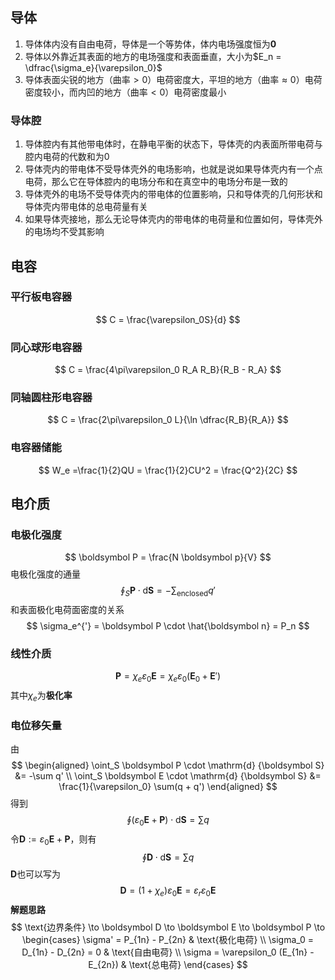 ## 导体
1. 导体体内没有自由电荷，导体是一个等势体，体内电场强度恒为$\boldsymbol 0$
2. 导体以外靠近其表面的地方的电场强度和表面垂直，大小为$E_n = \dfrac{\sigma_e}{\varepsilon_0}$
3. 导体表面尖锐的地方（曲率$>0$）电荷密度大，平坦的地方（曲率$\approx 0$）电荷密度较小，而内凹的地方（曲率$<0$）电荷密度最小
### 导体腔
1. 导体腔内有其他带电体时，在静电平衡的状态下，导体壳的内表面所带电荷与腔内电荷的代数和为$0$
2. 导体壳内的带电体不受导体壳外的电场影响，也就是说如果导体壳内有一个点电荷，那么它在导体腔内的电场分布和在真空中的电场分布是一致的
3. 导体壳外的电场不受导体壳内的带电体的位置影响，只和导体壳的几何形状和导体壳内带电体的总电荷量有关
4. 如果导体壳接地，那么无论导体壳内的带电体的电荷量和位置如何，导体壳外的电场均不受其影响
## 电容
### 平行板电容器
$$
C = \frac{\varepsilon_0S}{d}
$$
### 同心球形电容器
$$
C = \frac{4\pi\varepsilon_0 R_A R_B}{R_B - R_A}
$$
### 同轴圆柱形电容器
$$
C = \frac{2\pi\varepsilon_0 L}{\ln \dfrac{R_B}{R_A}}
$$
### 电容器储能
$$
W_e =\frac{1}{2}QU = \frac{1}{2}CU^2 = \frac{Q^2}{2C}
$$
## 电介质
### 电极化强度
$$
\boldsymbol P = \frac{N \boldsymbol p}{V}
$$
电极化强度的通量
$$
\oint_S \boldsymbol P \cdot \mathrm{d} {\boldsymbol S} = - \sum_{\text{enclosed}} q' 
$$
和表面极化电荷面密度的关系
$$
\sigma_e^{'} = \boldsymbol P \cdot \hat{\boldsymbol n} = P_n 
$$
### 线性介质
$$
\boldsymbol P = \chi_e \varepsilon_0 \boldsymbol E = \chi_e \varepsilon_0 (\boldsymbol E_0 + \boldsymbol E')
$$
其中$\chi_e$为**极化率**
### 电位移矢量
由
$$
\begin{aligned}
\oint_S \boldsymbol P \cdot \mathrm{d} {\boldsymbol S} &= -\sum q' \\
\oint_S \boldsymbol E \cdot \mathrm{d} {\boldsymbol S} &= \frac{1}{\varepsilon_0} \sum(q + q')
\end{aligned}
$$
得到
$$
\oint (\varepsilon_0 \boldsymbol{E} + \boldsymbol P) \cdot \mathrm{d} {\boldsymbol S} = \sum q
$$
令$\boldsymbol D:=\varepsilon_0 \boldsymbol E + \boldsymbol P$，则有
$$
\oint \boldsymbol D \cdot \mathrm{d} {\boldsymbol S} = \sum q
$$
$\boldsymbol D$也可以写为
$$
\boldsymbol D = (1 + \chi_e) \varepsilon_0 \boldsymbol E = \varepsilon_r \varepsilon_0 \boldsymbol E
$$
**解题思路**
$$
\text{边界条件} \to \boldsymbol D \to \boldsymbol E \to \boldsymbol P \to \begin{cases}
\sigma' = P_{1n} - P_{2n} & \text{极化电荷} \\
\sigma_0 = D_{1n} - D_{2n} = 0 & \text{自由电荷} \\
\sigma = \varepsilon_0 (E_{1n} - E_{2n}) & \text{总电荷}
\end{cases}
$$

